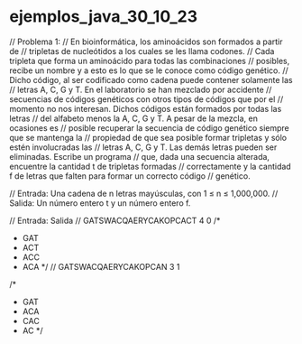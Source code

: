 # ejemplos_java_30_10_23

// Problema 1:
// En bioinformática, los aminoácidos son formados a partir de 
// tripletas de nucleótidos a los cuales se les llama codones. 
// Cada tripleta que forma un aminoácido para todas las combinaciones 
// posibles, recibe un nombre y a esto es lo que se le conoce como código genético. 
// Dicho código, al ser codificado como cadena puede contener solamente las 
// letras A, C, G y T. En el laboratorio se han mezclado por accidente 
// secuencias de códigos genéticos con otros tipos de códigos que por el
// momento no nos interesan. Dichos códigos están formados por todas las letras 
// del alfabeto menos la A, C, G y T. A pesar de la mezcla, en ocasiones es 
// posible recuperar la secuencia de código genético siempre que se mantenga la 
// propiedad de que sea posible formar tripletas y sólo estén involucradas las 
// letras A, C, G y T. Las demás letras pueden ser eliminadas. Escribe un programa 
// que, dada una secuencia alterada, encuentre la cantidad t de tripletas formadas 
// correctamente y la cantidad f de letras que falten para formar un correcto código 
// genético.

// Entrada: Una cadena de n letras mayúsculas, con 1 ≤ n ≤ 1,000,000.
// Salida: Un número entero t y un número entero f.

// Entrada:                                                    Salida
// GATSWACQAERYCAKOPCACT                                       4    0
/*
 * GAT       
 * ACT
 * ACC
 * ACA
 */
// GATSWACQAERYCAKOPCAN                                       3    1

/*
 * GAT   
 * ACA
 * CAC
 * AC
 */
